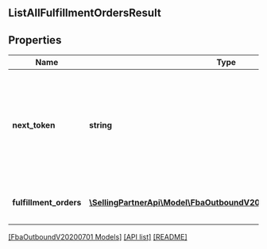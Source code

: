 ## ListAllFulfillmentOrdersResult

## Properties

Name | Type | Description | Notes
------------ | ------------- | ------------- | -------------
**next_token** | **string** | When present and not empty, pass this string token in the next request to return the next response page. | [optional]
**fulfillment_orders** | [**\SellingPartnerApi\Model\FbaOutboundV20200701\FulfillmentOrder[]**](FulfillmentOrder.md) | An array of fulfillment order information. | [optional]

[[FbaOutboundV20200701 Models]](../) [[API list]](../../Api) [[README]](../../../README.md)
